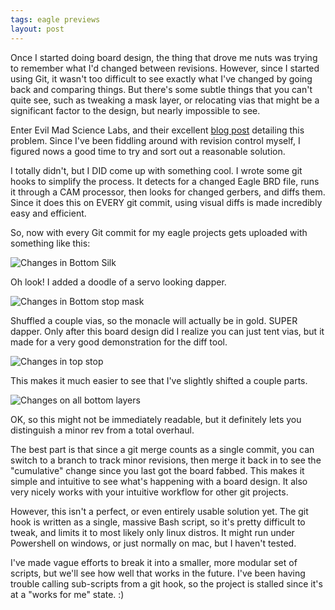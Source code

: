 ```yaml
---
tags: eagle previews
layout: post
---
```


Once I started doing board design, the thing that drove me nuts was trying to remember what I'd changed between revisions. However, since I started using Git, it wasn't too difficult to see exactly what I've changed by going back and comparing things. But there's some subtle things that you can't quite see, such as tweaking a mask layer, or relocating vias that might be a significant factor to the design, but nearly impossible to see. 

Enter Evil Mad Science Labs, and their excellent [blog post][emsl] detailing this problem. Since I've been fiddling around with revision control myself, I figured nows a good time to try and sort out a reasonable solution. 

I totally didn't, but I DID come up with something cool. I wrote some git hooks to simplify the process. It detects for a changed Eagle BRD file, runs it through a CAM processor, then looks for changed gerbers, and diffs them. Since it does this on EVERY git commit, using visual diffs is made incredibly easy and efficient. 

So, now with every Git commit for my eagle projects gets uploaded with something like this:

![Changes in Bottom Silk][bsilkdiff]

Oh look! I added a doodle of a servo looking dapper.

![Changes in Bottom stop mask][bstopdiff]

Shuffled a couple vias, so the monacle will actually be in gold. SUPER dapper. Only after this board design did I realize you can just tent vias, but it made for a very good demonstration for the diff tool.

![Changes in top stop][tstopdiff]

This makes it much easier to see that I've slightly shifted a couple parts.

![Changes on all bottom layers][bottomdiff]

OK, so this might not be immediately readable, but it definitely lets you distinguish a minor rev from a total overhaul. 

The best part is that since a git merge counts as a single commit, you can switch to a branch to track minor revisions, then merge it back in to see the "cumulative" change since you last got the board fabbed. This makes it simple and intuitive to see what's happening with a board design. It also very nicely works with your intuitive workflow for other git projects. 

However, this isn't a perfect, or even entirely usable solution yet. The git hook is written as a single, massive Bash script, so it's pretty difficult to tweak, and limits it to most likely only linux distros. It might run under Powershell on windows, or just normally on mac, but I haven't tested. 

I've made vague efforts to break it into a smaller, more modular set of scripts, but we'll see how well that works in the future. I've been having trouble calling sub-scripts from a git hook, so the project is stalled since it's at a "works for me" state. :)


[emsl]: http://www.evilmadscientist.com/2011/improving-open-source-hardware-visual-diffs/

[bsilkdiff]: https://raw.githubusercontent.com/tekdemo/eagle-preview-autogen/796769e88a65bbafc2b7e4621f3b6570875a87ad/sample-images/current.bottomsilkscreen.diff.png

[bstopdiff]: https://raw.githubusercontent.com/tekdemo/eagle-preview-autogen/796769e88a65bbafc2b7e4621f3b6570875a87ad/sample-images/current.bottomstopmask.diff.png
[tstopdiff]: https://raw.githubusercontent.com/tekdemo/eagle-preview-autogen/796769e88a65bbafc2b7e4621f3b6570875a87ad/sample-images/current.toplayer.diff.png
[bottomdiff]: https://raw.githubusercontent.com/tekdemo/eagle-preview-autogen/796769e88a65bbafc2b7e4621f3b6570875a87ad/sample-images/current.board-bottom.diff.png
